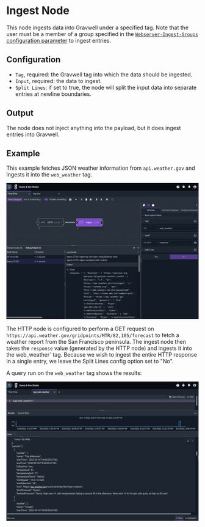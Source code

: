 # Ingest Node

This node ingests data into Gravwell under a specified tag. Note that the user must be a member of a group specified in the [`Webserver-Ingest-Groups` configuration parameter](#!configuration/parameters.md) to ingest entries.

## Configuration

* `Tag`, required: the Gravwell tag into which the data should be ingested.
* `Input`, required: the data to ingest.
* `Split Lines`: if set to true, the node will split the input data into separate entries at newline boundaries.

## Output

The node does not inject anything into the payload, but it does ingest entries into Gravwell.

## Example

This example fetches JSON weather information from `api.weather.gov` and ingests it into the `web_weather` tag.

![](ingest-example.png)

The HTTP node is configured to perform a GET request on `https://api.weather.gov/gridpoints/MTR/82,105/forecast` to fetch a weather report from the San Francisco peninsula. The ingest node then takes the `response` value (generated by the HTTP node) and ingests it into the web_weather` tag. Because we wish to ingest the entire HTTP response in a single entry, we leave the Split Lines config option set to "No".

A query run on the `web_weather` tag shows the results:

![](ingest-weather.png)
